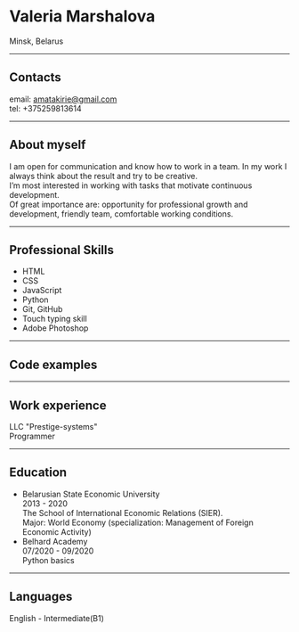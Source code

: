 # Valeria Marshalova

Minsk, Belarus

---

## Contacts

email: <amatakirie@gmail.com>  
tel: +375259813614

---

## About myself

I am open for communication and know how to work in a team. In my work I always think about the result and try to be  creative.  
I’m most interested in working with tasks that motivate continuous development.  
Of great importance are: opportunity for professional growth and development, friendly team, comfortable working conditions.

---

## Professional Skills 

- HTML
- CSS
- JavaScript
- Python
- Git, GitHub    
- Touch typing skill
- Adobe Photoshop

---

## Code examples

---

## Work experience    
LLC "Prestige-systems"  
Programmer

---

## Education

- Belarusian State Economic University  
2013 - 2020  
The   School   of   International   Economic   Relations   (SIER).  
Major:   World  Economy (specialization: Management of Foreign Economic Activity) 
- Belhard Academy  
07/2020 - 09/2020  
Python basics

---

## Languages

English - Intermediate(B1)